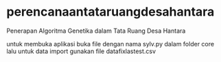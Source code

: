 # perencanaantataruangdesahantara
Penerapan Algoritma Genetika dalam Tata Ruang Desa Hantara

untuk membuka aplikasi buka file dengan nama sylv.py dalam folder core
lalu untuk data import gunakan file datafixlastest.csv 
